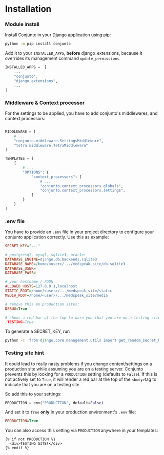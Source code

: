 # Installation

### Module install

Install Conjunto in your Django application using pip:

```bash
python -m pip install conjunto
```

Add it to your `INSTALLED_APPS`, **before** django_extensions, because it overrides its management command
`update_permissions`.

```python
INSTALLED_APPS =  [
    ...
    "conjunto",
    "django_extensions",
    ...
]
```


### Middleware & Context processor

For the settings to be applied, you have to add conjunto's middlewares, and context processors:

```python

MIDDLEWARE = [
    # ...
    "conjunto.middleware.SettingsMiddleware",
    "tetra.middleware.TetraMiddleware"
]

TEMPLATES = [
    {
        # ...
        "OPTIONS": {
            "context_processors": [
                # ...
                "conjunto.context_processors.globals",
                "conjunto.context_processors.settings",
            ]
        }
    }
]
```


### .env file
You have to  provide an `.env` file in your project directory to configure your conjunto application correctly. Use this as example:

```ini
SECRET_KEY="..."

# postgresql, mysql, sqlite3, oracle:
DATABASE_ENGINE=django.db.backends.sqlite3
DATABASE_NAME=/home/<user>/.../medspeak_site/db.sqlite3
DATABASE_USER=
DATABASE_PASS=

# your hostname / FQDN
ALLOWED_HOSTS=127.0.0.1,localhost
STATIC_ROOT=/home/<user>/.../medspeak_site/static
MEDIA_ROOT=/home/<user>/.../medspeak_site/media

# remove this on production sites:
DEBUG=True

# shows a red bar at the top to warn you that you are on a testing site
;TESTING=True  
```

To generate a SECRET_KEY, run
```bash
python -c 'from django.core.management.utils import get_random_secret_key; print(get_random_secret_key())'
```


### Testing site hint

It could lead to really nasty problems if you change content/settings on a production site while assuming you are on a testing server. Conjunto prevents this by looking for a `PRODUCTION` setting (defaults to `False`). If this is not actively set to `True`, it will render a red bar at the top of the `<body>`tag to indicate that you are on a testing site.

So add this to your settings:

```python
PRODUCTION = env("PRODUCTION", default=False)
```

And set it to `True` **only** in your production environment's `.env` file:
```ini
PRODUCTION=True
```

You can also access this setting via `PRODUCTION` anywhere in your templates:
```django
{% if not PRODUCTION %}
  <div>TESTING SITE!</div>
{% endif %}
```